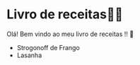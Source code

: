 # Livro de receitas:woman_cook:

Olá! Bem vindo ao meu livro de receitas !! :wave:

- Strogonoff de Frango
- Lasanha

